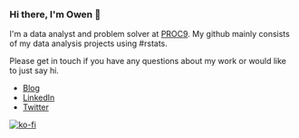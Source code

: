 ### Hi there, I'm Owen 👋

I'm a data analyst and problem solver at [PROC9](https://proc9.com/). My github mainly consists of my data analysis projects using #rstats.

Please get in touch if you have any questions about my work or would like to just say hi.

- [Blog](https://otstats.github.io)
- [LinkedIn](https://www.linkedin.com/in/owen-thompson/)
- [Twitter](https://twitter.com/otstats)

<!--
**OTStats/otstats** is a ✨ _special_ ✨ repository because its `README.md` (this file) appears on your GitHub profile.

Here are some ideas to get you started:

- 🔭 I’m currently working on ...
- 🌱 I’m currently learning ...
- 👯 I’m looking to collaborate on ...
- 🤔 I’m looking for help with ...
- 💬 Ask me about ...
- 📫 How to reach me: ...
- 😄 Pronouns: ...
- ⚡ Fun fact: ...
-->

[![ko-fi](https://ko-fi.com/img/githubbutton_sm.svg)](https://ko-fi.com/E1E4E57G1)
